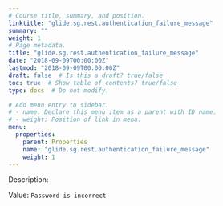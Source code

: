 ```yaml
---
# Course title, summary, and position.
linktitle: "glide.sg.rest.authentication_failure_message"
summary: ""
weight: 1
# Page metadata.
title: "glide.sg.rest.authentication_failure_message"
date: "2018-09-09T00:00:00Z"
lastmod: "2018-09-09T00:00:00Z"
draft: false  # Is this a draft? true/false
toc: true  # Show table of contents? true/false
type: docs  # Do not modify.

# Add menu entry to sidebar.
# - name: Declare this menu item as a parent with ID name.
# - weight: Position of link in menu.
menu:
  properties:
    parent: Properties
    name: "glide.sg.rest.authentication_failure_message"
    weight: 1
---
```


Description: 


Value: `Password is incorrect`